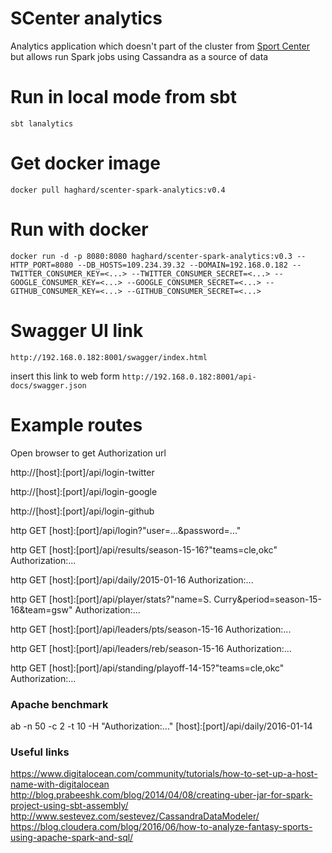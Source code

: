 SCenter analytics
================
Analytics application which doesn't part of the cluster from [Sport Center](https://github.com/haghard/sport-center) but allows run Spark jobs using Cassandra as a source of data

Run in local mode from sbt
=================

`sbt lanalytics`


Get docker image
=================

`docker pull haghard/scenter-spark-analytics:v0.4`


Run with docker
================

`docker run -d -p 8080:8080 haghard/scenter-spark-analytics:v0.3 --HTTP_PORT=8080 --DB_HOSTS=109.234.39.32 --DOMAIN=192.168.0.182 --TWITTER_CONSUMER_KEY=<...> --TWITTER_CONSUMER_SECRET=<...> --GOOGLE_CONSUMER_KEY=<...> --GOOGLE_CONSUMER_SECRET=<...> --GITHUB_CONSUMER_KEY=<...> --GITHUB_CONSUMER_SECRET=<...>` 


Swagger UI link
=================
 
`http://192.168.0.182:8001/swagger/index.html`

insert this link to web form 
`http://192.168.0.182:8001/api-docs/swagger.json`


Example routes
===============

Open browser to get Authorization url

http://[host]:[port]/api/login-twitter

http://[host]:[port]/api/login-google

http://[host]:[port]/api/login-github


http GET [host]:[port]/api/login?"user=...&password=..."

http GET [host]:[port]/api/results/season-15-16?"teams=cle,okc" Authorization:...

http GET [host]:[port]/api/daily/2015-01-16 Authorization:...

http GET [host]:[port]/api/player/stats?"name=S. Curry&period=season-15-16&team=gsw" Authorization:...

http GET [host]:[port]/api/leaders/pts/season-15-16 Authorization:... 

http GET [host]:[port]/api/leaders/reb/season-15-16 Authorization:...

http GET [host]:[port]/api/standing/playoff-14-15?"teams=cle,okc" Authorization:...


### Apache benchmark ###
ab -n 50 -c 2 -t 10 -H "Authorization:..." [host]:[port]/api/daily/2016-01-14

### Useful links 
 
https://www.digitalocean.com/community/tutorials/how-to-set-up-a-host-name-with-digitalocean
http://blog.prabeeshk.com/blog/2014/04/08/creating-uber-jar-for-spark-project-using-sbt-assembly/
http://www.sestevez.com/sestevez/CassandraDataModeler/
https://blog.cloudera.com/blog/2016/06/how-to-analyze-fantasy-sports-using-apache-spark-and-sql/

